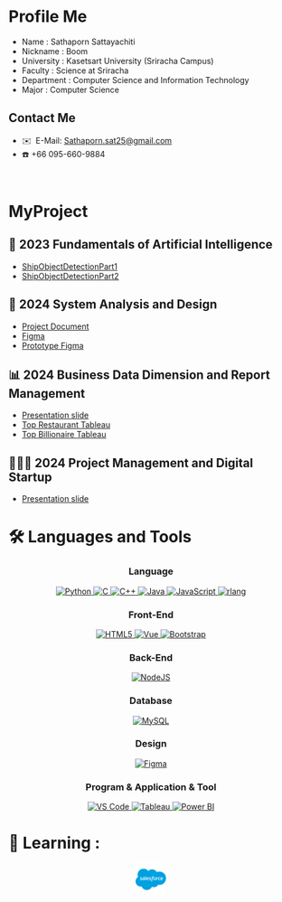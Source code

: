 # Profile Me
- Name : Sathaporn Sattayachiti
- Nickname : Boom
- University : Kasetsart University (Sriracha Campus)
- Faculty : Science at Sriracha
- Department : Computer Science and Information Technology
- Major : Computer Science

Contact Me
--
* ✉️  E-Mail: [Sathaporn.sat25@gmail.com](mailto:Sathaporn.sat25@gmail.com)
* ☎️  +66 095-660-9884
<br>

# MyProject  
## 🤖 2023 Fundamentals of Artificial Intelligence
- [ShipObjectDetectionPart1](ShipObjectDetectionPart1.ipynb)
- [ShipObjectDetectionPart2](ShipObjectDetectionPart2.ipynb)

## 📖 2024 System Analysis and Design
- [Project Document](SA.pdf)
- [Figma](https://www.figma.com/design/miorCy98D1TaFEjpCvLjm9/RTX-x-NOVA?node-id=0-1&t=xTS26fF33cYA7hfF-1)
- [Prototype Figma](https://www.figma.com/proto/miorCy98D1TaFEjpCvLjm9/RTX-x-NOVA?node-id=1-2&p=f&t=ZbYi1N8aIosNNrfe-1&scaling=min-zoom&content-scaling=fixed&page-id=0%3A1&starting-point-node-id=1%3A2)

## 📊 2024 Business Data Dimension and Report Management
- [Presentation slide](Businessno1.pdf)
- [Top Restaurant Tableau](https://public.tableau.com/views/StoryboardFinal/Story1?:language=en-US&:sid=&:redirect=auth&:display_count=n&:origin=viz_share_link)
- [Top Billionaire Tableau](https://public.tableau.com/views/DashboardFinal_17290124377770/Dashboard1?:language=en-US&:sid=&:redirect=auth&:display_count=n&:origin=viz_share_link)

## 👨🏻‍💼 2024 Project Management and Digital Startup
- [Presentation slide](PM.pdf)
  
# :hammer_and_wrench: Languages and Tools 
<div align="center">
  <h3>Language</h3>
    <a href="https://www.python.org/" target="_blank" rel="noreferrer">
    <img src="https://raw.githubusercontent.com/danielcranney/readme-generator/main/public/icons/skills/python-colored.svg" width="56" height="56" alt="Python" />
  </a>
  <a href="https://docs.microsoft.com/en-us/cpp/?view=msvc-170" target="_blank" rel="noreferrer">
    <img src="https://raw.githubusercontent.com/danielcranney/readme-generator/main/public/icons/skills/c-colored.svg" width="56" height="56" alt="C" />
  </a>
  <a href="https://docs.microsoft.com/en-us/cpp/?view=msvc-170" target="_blank" rel="noreferrer">
    <img src="https://raw.githubusercontent.com/danielcranney/readme-generator/main/public/icons/skills/cplusplus-colored.svg" width="56" height="56" alt="C++" />
  </a>
  <a href="https://www.oracle.com/java/" target="_blank" rel="noreferrer">
    <img src="https://raw.githubusercontent.com/danielcranney/readme-generator/main/public/icons/skills/java-colored.svg" width="56" height="56" alt="Java" />
  </a>
  <a href="https://developer.mozilla.org/en-US/docs/Web/JavaScript" target="_blank" rel="noreferrer">
    <img src="https://raw.githubusercontent.com/danielcranney/readme-generator/main/public/icons/skills/javascript-colored.svg" width="56" height="56" alt="JavaScript" />
  </a>
  <a href="https://www.r-project.org/" target="_blank" rel="noreferrer">
    <img src="https://raw.githubusercontent.com/danielcranney/readme-generator/main/public/icons/skills/rlang-colored.svg" width="56" height="56" alt="rlang" />
  </a>

  <h3>Front-End</h3>
  <a href="https://developer.mozilla.org/en-US/docs/Glossary/HTML5" target="_blank" rel="noreferrer">
    <img src="https://raw.githubusercontent.com/danielcranney/readme-generator/main/public/icons/skills/html5-colored.svg" width="56" height="56" alt="HTML5" />
  </a>
  <a href="https://vuejs.org/" target="_blank" rel="noreferrer">
    <img src="https://raw.githubusercontent.com/danielcranney/readme-generator/main/public/icons/skills/vuejs-colored.svg" width="56" height="56" alt="Vue" />
  </a>
  <a href="https://getbootstrap.com/" target="_blank" rel="noreferrer">
    <img src="https://raw.githubusercontent.com/danielcranney/readme-generator/main/public/icons/skills/bootstrap-colored.svg" width="56" height="56" alt="Bootstrap" />
  </a>
  <h3>Back-End</h3>
  <a href="https://nodejs.org/en/" target="_blank" rel="noreferrer">
    <img src="https://raw.githubusercontent.com/danielcranney/readme-generator/main/public/icons/skills/nodejs-colored.svg" width="56" height="56" alt="NodeJS" />
  </a>
  <h3>Database</h3>
  <a href="https://www.mysql.com/" target="_blank" rel="noreferrer">
    <img src="https://raw.githubusercontent.com/danielcranney/readme-generator/main/public/icons/skills/mysql-colored.svg" width="56" height="56" alt="MySQL" />
  </a>

  <h3>Design</h3>
  <a href="https://www.figma.com/" target="_blank" rel="noreferrer">
    <img src="https://raw.githubusercontent.com/danielcranney/readme-generator/main/public/icons/skills/figma-colored.svg" width="56" height="56" alt="Figma" />
  </a>
  <h3>Program & Application & Tool</h3>

  <a href="https://code.visualstudio.com/" target="_blank" rel="noreferrer">
    <img src="https://raw.githubusercontent.com/danielcranney/readme-generator/main/public/icons/skills/visualstudiocode.svg" width="56" height="56" alt="VS Code" />
  </a>
  <a href="https://www.tableau.com/" target="_blank" rel="noreferrer">
    <img src="https://raw.githubusercontent.com/danielcranney/readme-generator/main/public/icons/skills/tableau-colored.svg" width="56" height="56" alt="Tableau" />
  </a>
  <a href="https://powerbi.microsoft.com/" target="_blank" rel="noreferrer">
    <img src="https://raw.githubusercontent.com/microsoft/PowerBI-Icons/main/SVG/Power-BI.svg" width="56" height="56" alt="Power BI" />
  </a>
</div>

# 🧠 Learning :
<div align="center">
  <a href="https://www.salesforce.com/trailblazer/sathaporn" target="_blank" rel="noreferrer">
    <img src="https://raw.githubusercontent.com/devicons/devicon/master/icons/salesforce/salesforce-original.svg" width="56" height="56" alt="Salesforce" />
</a>

</div>

